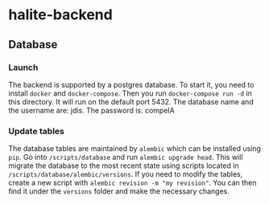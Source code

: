 # halite-backend

## Database
### Launch
The backend is supported by a postgres database. To start it, you need to install ```docker``` and ```docker-compose```.
Then you run ```docker-compose run -d``` in this directory. It will run on the default port 5432.
The database name and the username are: jdis.
The password is: compeIA

### Update tables
The database tables are maintained by ```alembic``` which can be installed using ```pip```.
Go into ```/scripts/database``` and run ```alembic upgrade head```.
This will migrate the database to the most recent state using scripts located in ```/scripts/database/alembic/versions```.
If you need to modify the tables, create a new script with ```alembic revision -m "my revision"```.
You can then find it under the ```versions``` folder and make the necessary changes. 
